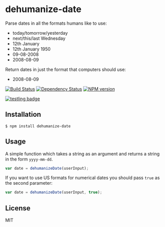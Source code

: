 # dehumanize-date

Parse dates in all the formats humans like to use:

 - today/tomorrow/yesterday
 - next/this/last Wednesday
 - 12th January
 - 12th January 1950
 - 09-08-2008
 - 2008-08-09

Return dates in just the format that computers should use:

 - 2008-08-09

[![Build Status](https://img.shields.io/travis/ForbesLindesay/dehumanize-date/master.svg)](https://travis-ci.org/ForbesLindesay/dehumanize-date)
[![Dependency Status](https://img.shields.io/david/ForbesLindesay/dehumanize-date.svg)](https://david-dm.org/ForbesLindesay/dehumanize-date)
[![NPM version](https://img.shields.io/npm/v/dehumanize-date.svg)](https://www.npmjs.com/package/dehumanize-date)

[![testling badge](https://ci.testling.com/ForbesLindesay/dehumanize-date.png)](https://ci.testling.com/ForbesLindesay/dehumanize-date)

## Installation

    $ npm install dehumanize-date

## Usage

A simple function which takes a string as an argument and returns a string in the form `yyyy-mm-dd`.

```javascript
var date = dehumanizeDate(userInput);
```

If you want to use US formats for numerical dates you should pass `true` as the second parameter:

```javascript
var date = dehumanizeDate(userInput, true);
```

## License

MIT
